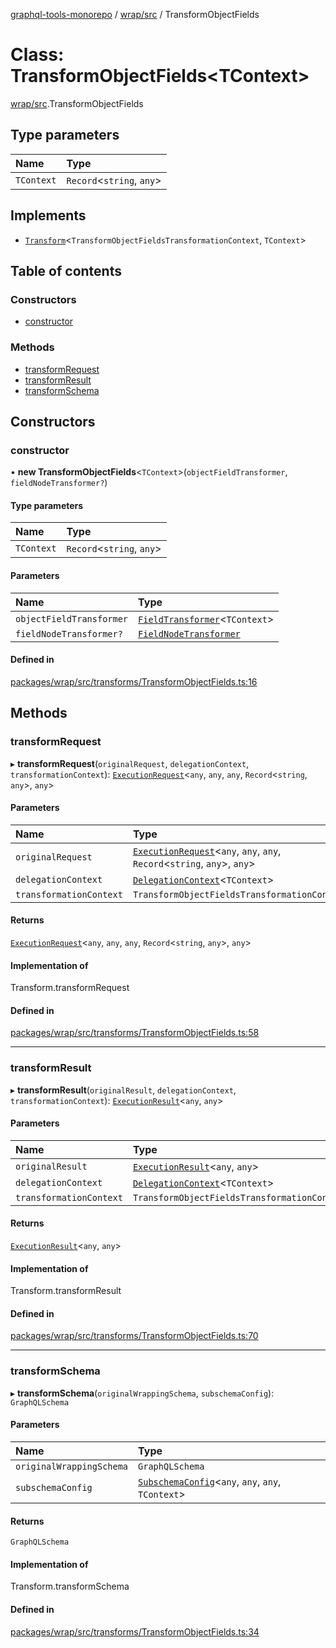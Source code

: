 [graphql-tools-monorepo](../README) / [wrap/src](../modules/wrap_src) / TransformObjectFields

# Class: TransformObjectFields<TContext\>

[wrap/src](../modules/wrap_src).TransformObjectFields

## Type parameters

| Name       | Type                       |
| :--------- | :------------------------- |
| `TContext` | `Record`\<`string`, `any`> |

## Implements

- [`Transform`](/docs/api/interfaces/delegate_src.Transform)\<`TransformObjectFieldsTransformationContext`,
  `TContext`>

## Table of contents

### Constructors

- [constructor](wrap_src.TransformObjectFields#constructor)

### Methods

- [transformRequest](wrap_src.TransformObjectFields#transformrequest)
- [transformResult](wrap_src.TransformObjectFields#transformresult)
- [transformSchema](wrap_src.TransformObjectFields#transformschema)

## Constructors

### constructor

• **new TransformObjectFields**<`TContext`\>(`objectFieldTransformer`, `fieldNodeTransformer?`)

#### Type parameters

| Name       | Type                       |
| :--------- | :------------------------- |
| `TContext` | `Record`\<`string`, `any`> |

#### Parameters

| Name                     | Type                                                                    |
| :----------------------- | :---------------------------------------------------------------------- |
| `objectFieldTransformer` | [`FieldTransformer`](../modules/wrap_src#fieldtransformer)\<`TContext`> |
| `fieldNodeTransformer?`  | [`FieldNodeTransformer`](../modules/wrap_src#fieldnodetransformer)      |

#### Defined in

[packages/wrap/src/transforms/TransformObjectFields.ts:16](https://github.com/ardatan/graphql-tools/blob/master/packages/wrap/src/transforms/TransformObjectFields.ts#L16)

## Methods

### transformRequest

▸ **transformRequest**(`originalRequest`, `delegationContext`, `transformationContext`):
[`ExecutionRequest`](/docs/api/interfaces/utils_src.ExecutionRequest)\<`any`, `any`, `any`,
`Record`\<`string`, `any`>, `any`>

#### Parameters

| Name                    | Type                                                                                                                           |
| :---------------------- | :----------------------------------------------------------------------------------------------------------------------------- |
| `originalRequest`       | [`ExecutionRequest`](/docs/api/interfaces/utils_src.ExecutionRequest)\<`any`, `any`, `any`, `Record`\<`string`, `any`>, `any`> |
| `delegationContext`     | [`DelegationContext`](/docs/api/interfaces/delegate_src.DelegationContext)\<`TContext`>                                        |
| `transformationContext` | `TransformObjectFieldsTransformationContext`                                                                                   |

#### Returns

[`ExecutionRequest`](/docs/api/interfaces/utils_src.ExecutionRequest)\<`any`, `any`, `any`,
`Record`\<`string`, `any`>, `any`>

#### Implementation of

Transform.transformRequest

#### Defined in

[packages/wrap/src/transforms/TransformObjectFields.ts:58](https://github.com/ardatan/graphql-tools/blob/master/packages/wrap/src/transforms/TransformObjectFields.ts#L58)

---

### transformResult

▸ **transformResult**(`originalResult`, `delegationContext`, `transformationContext`):
[`ExecutionResult`](/docs/api/interfaces/utils_src.ExecutionResult)\<`any`, `any`>

#### Parameters

| Name                    | Type                                                                                    |
| :---------------------- | :-------------------------------------------------------------------------------------- |
| `originalResult`        | [`ExecutionResult`](/docs/api/interfaces/utils_src.ExecutionResult)\<`any`, `any`>      |
| `delegationContext`     | [`DelegationContext`](/docs/api/interfaces/delegate_src.DelegationContext)\<`TContext`> |
| `transformationContext` | `TransformObjectFieldsTransformationContext`                                            |

#### Returns

[`ExecutionResult`](/docs/api/interfaces/utils_src.ExecutionResult)\<`any`, `any`>

#### Implementation of

Transform.transformResult

#### Defined in

[packages/wrap/src/transforms/TransformObjectFields.ts:70](https://github.com/ardatan/graphql-tools/blob/master/packages/wrap/src/transforms/TransformObjectFields.ts#L70)

---

### transformSchema

▸ **transformSchema**(`originalWrappingSchema`, `subschemaConfig`): `GraphQLSchema`

#### Parameters

| Name                     | Type                                                                                                     |
| :----------------------- | :------------------------------------------------------------------------------------------------------- |
| `originalWrappingSchema` | `GraphQLSchema`                                                                                          |
| `subschemaConfig`        | [`SubschemaConfig`](/docs/api/interfaces/delegate_src.SubschemaConfig)\<`any`, `any`, `any`, `TContext`> |

#### Returns

`GraphQLSchema`

#### Implementation of

Transform.transformSchema

#### Defined in

[packages/wrap/src/transforms/TransformObjectFields.ts:34](https://github.com/ardatan/graphql-tools/blob/master/packages/wrap/src/transforms/TransformObjectFields.ts#L34)
